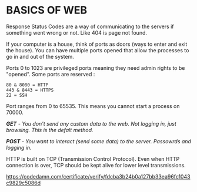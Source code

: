 # BASICS OF WEB

 Response Status Codes are a way of communicating to the servers if something went wrong or not. Like 404 is page not found. 
 
If your computer is a house, think of ports as doors (ways to enter and exit the house). You can have multiple ports opened that allow the processes to go in and out of the system. 

Ports 0 to 1023 are privileged ports meaning they need admin rights to be "opened". Some ports are reserved : 

```
80 & 8080 = HTTP
443 & 8443 = HTTPS
22 = SSH
```

Port ranges from 0 to 65535. This means you cannot start a process on 70000.

***GET** - You don't send any custom data to the web. Not logging in, just browsing. This is the defalt method.*

***POST** - You want to interact (send some data) to the server. Passowrds and logging in.* 

HTTP is built on TCP (Transmission Control Protocol). Even when HTTP connection is over, TCP should be kept alive for lower level transmissions.


https://codedamn.com/certificate/verify/fdcba3b24b0a127bb33ea96fc1043c9829c5086d
